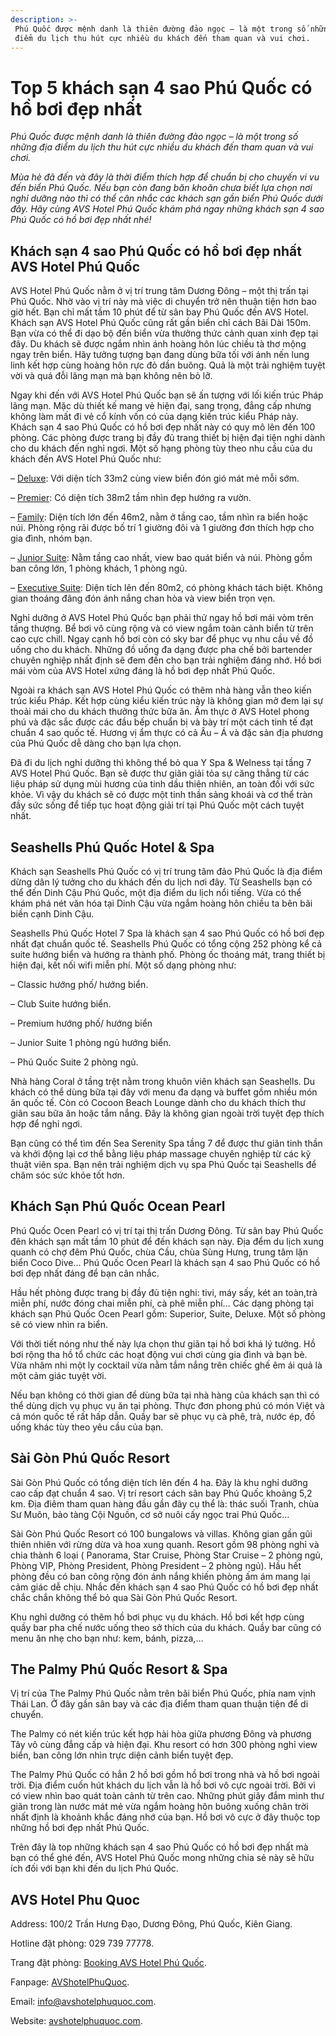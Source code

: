 ```yaml
---
description: >-
 Phú Quốc được mệnh danh là thiên đường đảo ngọc – là một trong số những địa
 điểm du lịch thu hút cực nhiều du khách đến tham quan và vui chơi.
---
```


# ​​Top 5 khách sạn 4 sao Phú Quốc có hồ bơi đẹp nhất

_Phú Quốc được mệnh danh là thiên đường đảo ngọc – là một trong số những địa điểm du lịch thu hút cực nhiều du khách đến tham quan và vui chơi._

_Mùa hè đã đến và đây là thời điểm thích hợp để chuẩn bị cho chuyến vi vu đến biển Phú Quốc. Nếu bạn còn đang băn khoăn chưa biết lựa chọn nơi nghỉ dưỡng nào thì có thể cân nhắc các khách sạn gần biển Phú Quốc dưới đây. Hãy cùng AVS Hotel Phú Quốc khám phá ngay những khách sạn 4 sao Phú Quốc có hồ bơi đẹp nhất nhé!_

## Khách sạn 4 sao Phú Quốc có hồ bơi đẹp nhất AVS Hotel Phú Quốc

AVS Hotel Phú Quốc nằm ở vị trí trung tâm Dương Đông – một thị trấn tại Phú Quốc. Nhờ vào vị trí này mà việc di chuyển trở nên thuận tiện hơn bao giờ hết. Bạn chỉ mất tầm 10 phút để từ sân bay Phú Quốc đến AVS Hotel. Khách sạn AVS Hotel Phú Quốc cũng rất gần biển chỉ cách Bãi Dài 150m. Bạn vừa có thể đi dạo bộ đến biển vừa thưởng thức cảnh quan xinh đẹp tại đây. Du khách sẽ được ngắm nhìn ánh hoàng hôn lúc chiều tà thơ mộng ngay trên biển. Hãy tưởng tượng bạn đang dùng bữa tối với ánh nến lung linh kết hợp cùng hoàng hôn rực đỏ dần buông. Quả là một trải nghiệm tuyệt vời và quá đỗi lãng mạn mà bạn không nên bỏ lỡ.

Ngay khi đến với AVS Hotel Phú Quốc bạn sẽ ấn tượng với lối kiến trúc Pháp lãng mạn. Mặc dù thiết kế mang vẻ hiện đại, sang trọng, đẳng cấp nhưng không làm mất đi vẻ cổ kính vốn có của dạng kiến trúc kiểu Pháp này. Khách sạn 4 sao Phú Quốc có hồ bơi đẹp nhất này có quy mô lên đến 100 phòng. Các phòng được trang bị đầy đủ trang thiết bị hiện đại tiện nghi dành cho du khách đến nghỉ ngơi. Một số hạng phòng tùy theo nhu cầu của du khách đến AVS Hotel Phú Quốc như:

– [Deluxe](http://www.avshotelphuquoc.com/room-detail/4862/phong-deluxe): Với diện tích 33m2 cùng view biển đón gió mát mẻ mỗi sớm.

– [Premier](http://www.avshotelphuquoc.com/room-detail/4861/phong-premier): Có diện tích 38m2 tầm nhìn đẹp hướng ra vườn.

– [Family](http://www.avshotelphuquoc.com/room-detail/4860/phong-cho-gia-dinh): Diện tích lớn đến 46m2, nằm ở tầng cao, tầm nhìn ra biển hoặc núi. Phòng rộng rãi được bố trí 1 giường đôi và 1 giường đơn thích hợp cho gia đình, nhóm bạn.

– [Junior Suite](http://www.avshotelphuquoc.com/room-detail/4859/phong-junior-suite): Nằm tầng cao nhất, view bao quát biển và núi. Phòng gồm ban công lớn, 1 phòng khách, 1 phòng ngủ.

– [Executive Suite](http://www.avshotelphuquoc.com/room-detail/4859/phong-junior-suite): Diện tích lên đến 80m2, có phòng khách tách biệt. Không gian thoáng đãng đón ánh nắng chan hòa và view biển trọn vẹn.

Nghỉ dưỡng ở AVS Hotel Phú Quốc bạn phải thử ngay hồ bơi mái vòm trên tầng thượng. Bể bơi vô cùng rộng và có view ngắm toàn cảnh biển từ trên cao cực chill. Ngay cạnh hồ bơi còn có sky bar để phục vụ nhu cầu về đồ uống cho du khách. Những đồ uống đa dạng được pha chế bởi bartender chuyên nghiệp nhất định sẽ đem đến cho bạn trải nghiệm đáng nhớ. Hồ bơi mái vòm của AVS Hotel xứng đáng là hồ bơi đẹp nhất Phú Quốc.

Ngoài ra khách sạn AVS Hotel Phú Quốc có thêm nhà hàng vẫn theo kiến trúc kiểu Pháp. Kết hợp cùng kiểu kiến trúc này là không gian mở đem lại sự thoải mái cho du khách thưởng thức bữa ăn. Ấm thực ở AVS Hotel phong phú và đặc sắc được các đầu bếp chuẩn bị và bày trí một cách tinh tế đạt chuẩn 4 sao quốc tế. Hương vị ẩm thực có cả Âu – Á và đặc sản địa phương của Phú Quốc dễ dàng cho bạn lựa chọn.

Đã đi du lịch nghỉ dưỡng thì không thể bỏ qua Y Spa & Welness tại tầng 7 AVS Hotel Phú Quốc. Bạn sẽ được thư giãn giải tỏa sự căng thẳng từ các liệu pháp sử dụng mùi hương của tinh dầu thiên nhiên, an toàn đối với sức khỏe. Vì vậy du khách sẽ có được một tinh thần sảng khoái và cơ thể tràn đầy sức sống để tiếp tục hoạt động giải trí tại Phú Quốc một cách tuyệt nhất.

## Seashells Phú Quốc Hotel & Spa

Khách sạn Seashells Phú Quốc có vị trí trung tâm đảo Phú Quốc là địa điểm dừng dân lý tưởng cho du khách đến du lịch nơi đây. Từ Seashells bạn có thể đến Dinh Cậu Phú Quốc, một địa điểm du lịch nổi tiếng. Vừa có thể khám phá nét văn hóa tại Dinh Cậu vừa ngắm hoàng hôn chiều ta bên bãi biền cạnh Dinh Cậu.

Seashells Phú Quốc Hotel 7 Spa là khách sạn 4 sao Phú Quốc có hồ bơi đẹp nhất đạt chuẩn quốc tế. Seashells Phú Quốc có tổng cộng 252 phòng kể cả suite hướng biển và hướng ra thành phố. Phòng ốc thoáng mát, trang thiết bị hiện đại, kết nối wifi miễn phí. Một số dạng phòng như:

– Classic hướng phố/ hướng biển.

– Club Suite hướng biển.

– Premium hướng phố/ hướng biển

– Junior Suite 1 phòng ngủ hướng biển.

– Phú Quốc Suite 2 phòng ngủ.

Nhà hàng Coral ở tầng trệt nằm trong khuôn viên khách sạn Seashells. Du khách có thể dùng bữa tại đây với menu đa dạng và buffet gồm nhiều món ăn quốc tế. Còn có Cocoon Beach Lounge dành cho du khách thích thư giãn sau bữa ăn hoặc tắm nắng. Đây là không gian ngoài trời tuyệt đẹp thích hợp để nghỉ ngơi.

Bạn cũng có thể tìm đến Sea Serenity Spa tầng 7 để được thư giãn tinh thần và khởi động lại cơ thể bằng liệu pháp massage chuyên nghiệp từ các kỹ thuật viên spa. Bạn nên trải nghiệm dịch vụ spa Phú Quốc tại Seashells để chăm sóc sức khỏe tốt hơn.

## Khách Sạn Phú Quốc Ocean Pearl

Phú Quốc Ocen Pearl có vị trí tại thị trấn Dương Đông. Từ sân bay Phú Quốc đên khách sạn mất tầm 10 phút để đến khách sạn này. Địa đểm du lịch xung quanh có chợ đêm Phú Quốc, chùa Cầu, chùa Sùng Hưng, trung tâm lặn biển Coco Dive… Phú Quốc Ocen Pearl là khách sạn 4 sao Phú Quốc có hồ bơi đẹp nhất đáng để bạn cân nhắc.

Hầu hết phòng được trang bị đầy đủ tiện nghi: tivi, máy sấy, két an toàn,trà miễn phí, nước đóng chai miễn phí, cà phê miễn phí… Các dạng phòng tại khách sạn Phú Quốc Ocen Pearl gồm: Superior, Suite, Deluxe. Một số phòng sẽ có view nhìn ra biển.

Với thời tiết nóng như thế này lựa chọn thư giãn tại hồ bơi khá lý tưởng. Hồ bơi rộng tha hồ tổ chức các hoạt động vui chơi cùng gia đình và bạn bè. Vừa nhâm nhi một ly cocktail vừa nằm tắm nắng trên chiếc ghế êm ái quả là một cảm giác tuyệt vời.

Nếu bạn không có thời gian để dùng bữa tại nhà hàng của khách sạn thì có thể dùng dịch vụ phục vụ ăn tại phòng. Thực đơn phong phú có món Việt và cả món quốc tế rất hấp dẫn. Quầy bar sẽ phục vụ cà phê, trà, nước ép, đồ uống khác tùy theo yêu cầu của bạn.

## Sài Gòn Phú Quốc Resort

Sài Gòn Phú Quốc có tổng diện tích lên đến 4 ha. Đây là khu nghỉ dưỡng cao cấp đạt chuẩn 4 sao. Vị trí resort cách sân bay Phú Quốc khoảng 5,2 km. Địa điêm tham quan hàng đầu gần đây cụ thể là: thác suối Tranh, chùa Sư Muôn, bảo tàng Cội Nguồn, cơ sở nuôi cấy ngọc trai Phú Quốc…

Sài Gòn Phú Quốc Resort có 100 bungalows và villas. Không gian gần gũi thiên nhiên với rừng dừa và hoa xung quanh. Resort gồm 98 phòng nghỉ và chia thành 6 loại ( Panorama, Star Cruise, Phòng Star Cruise – 2 phòng ngủ, Phòng VIP, Phòng President, Phòng President – 2 phòng ngủ). Hầu hết phòng đều có ban công rộng đón ánh nắng khiến phòng ấm ám mang lại cảm giác dễ chịu. Nhắc đến khách sạn 4 sao Phú Quốc có hồ bơi đẹp nhất chắc chắn không thể bỏ qua Sài Gòn Phú Quốc Resort.

Khu nghỉ dưỡng có thêm hồ bơi phục vụ du khách. Hồ bơi kết hợp cùng quầy bar pha chế nước uống theo sở thích của du khách. Quầy bar cũng có menu ăn nhẹ cho bạn như: kem, bánh, pizza,…

## The Palmy Phú Quốc Resort & Spa

Vị trí của The Palmy Phú Quốc nằm trên bãi biển Phú Quốc, phía nam vịnh Thái Lan. Ở đây gần sân bay và các địa điểm tham quan thuận tiện để di chuyển.

The Palmy có nét kiến trúc kết hợp hài hòa giữa phương Đông và phương Tây vô cùng đẳng cấp và hiện đại. Khu resort có hơn 300 phòng nghỉ view biển, ban công lớn nhìn trực diện cảnh biển tuyệt đẹp.

The Palmy Phú Quốc có hẳn 2 hồ bơi gồm hồ bơi trong nhà và hồ bơi ngoài trời. Địa điểm cuốn hút khách du lịch vẫn là hồ bơi vô cực ngoài trời. Bởi vì có view nhìn bao quát toàn cảnh từ trên cao. Những phút giây đắm mình thư giãn trong làn nước mát mẻ vừa ngắm hoàng hôn buông xuống chân trời nhất định là khoảnh khắc đáng nhớ của bạn. Hồ bơi vô cực ở đây thuộc top những hồ bơi đẹp nhất Phú Quốc.

Trên đây là top những khách sạn 4 sao Phú Quốc có hồ bơi đẹp nhất mà bạn có thể ghé đến, AVS Hotel Phú Quốc mong những chia sẻ này sẽ hữu ích đối với bạn khi đến du lịch Phú Quốc.

## AVS Hotel Phu Quoc

Address: 100/2 Trần Hưng Đạo, Dương Đông, Phú Quốc, Kiên Giang.

Hotline đặt phòng: 029 739 77778.

Trang đặt phòng: [Booking AVS Hotel Phú Quốc](https://booking.avshotelphuquoc.com/?ht=5397).

Fanpage: [AVShotelPhuQuoc](https://www.facebook.com/AVShotelPhuQuoc).

Email: info@avshotelphuquoc.com.

Website: [avshotelphuquoc.com](https://www.avshotelphuquoc.com/news-detail/2033/avshotelphuquoc.com).
